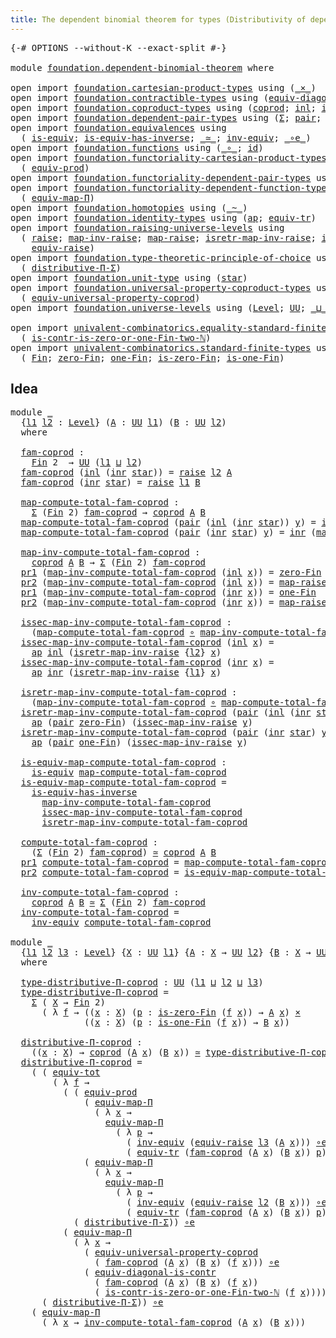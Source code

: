 ```yaml
---
title: The dependent binomial theorem for types (Distributivity of dependent function types over coproduct types)
---
```


<pre class="Agda"><a id="132" class="Symbol">{-#</a> <a id="136" class="Keyword">OPTIONS</a> <a id="144" class="Pragma">--without-K</a> <a id="156" class="Pragma">--exact-split</a> <a id="170" class="Symbol">#-}</a>

<a id="175" class="Keyword">module</a> <a id="182" href="foundation.dependent-binomial-theorem.html" class="Module">foundation.dependent-binomial-theorem</a> <a id="220" class="Keyword">where</a>

<a id="227" class="Keyword">open</a> <a id="232" class="Keyword">import</a> <a id="239" href="foundation.cartesian-product-types.html" class="Module">foundation.cartesian-product-types</a> <a id="274" class="Keyword">using</a> <a id="280" class="Symbol">(</a><a id="281" href="foundation-core.cartesian-product-types.html#590" class="Function Operator">_×_</a><a id="284" class="Symbol">)</a>
<a id="286" class="Keyword">open</a> <a id="291" class="Keyword">import</a> <a id="298" href="foundation.contractible-types.html" class="Module">foundation.contractible-types</a> <a id="328" class="Keyword">using</a> <a id="334" class="Symbol">(</a><a id="335" href="foundation.contractible-types.html#6773" class="Function">equiv-diagonal-is-contr</a><a id="358" class="Symbol">)</a>
<a id="360" class="Keyword">open</a> <a id="365" class="Keyword">import</a> <a id="372" href="foundation.coproduct-types.html" class="Module">foundation.coproduct-types</a> <a id="399" class="Keyword">using</a> <a id="405" class="Symbol">(</a><a id="406" href="foundation.coproduct-types.html#1182" class="Datatype">coprod</a><a id="412" class="Symbol">;</a> <a id="414" href="foundation.coproduct-types.html#1253" class="InductiveConstructor">inl</a><a id="417" class="Symbol">;</a> <a id="419" href="foundation.coproduct-types.html#1276" class="InductiveConstructor">inr</a><a id="422" class="Symbol">)</a>
<a id="424" class="Keyword">open</a> <a id="429" class="Keyword">import</a> <a id="436" href="foundation.dependent-pair-types.html" class="Module">foundation.dependent-pair-types</a> <a id="468" class="Keyword">using</a> <a id="474" class="Symbol">(</a><a id="475" href="foundation-core.dependent-pair-types.html#515" class="Record">Σ</a><a id="476" class="Symbol">;</a> <a id="478" href="foundation-core.dependent-pair-types.html#588" class="InductiveConstructor">pair</a><a id="482" class="Symbol">;</a> <a id="484" href="foundation-core.dependent-pair-types.html#605" class="Field">pr1</a><a id="487" class="Symbol">;</a> <a id="489" href="foundation-core.dependent-pair-types.html#617" class="Field">pr2</a><a id="492" class="Symbol">)</a>
<a id="494" class="Keyword">open</a> <a id="499" class="Keyword">import</a> <a id="506" href="foundation.equivalences.html" class="Module">foundation.equivalences</a> <a id="530" class="Keyword">using</a>
  <a id="538" class="Symbol">(</a> <a id="540" href="foundation-core.equivalences.html#1556" class="Function">is-equiv</a><a id="548" class="Symbol">;</a> <a id="550" href="foundation-core.equivalences.html#3013" class="Function">is-equiv-has-inverse</a><a id="570" class="Symbol">;</a> <a id="572" href="foundation-core.equivalences.html#1621" class="Function Operator">_≃_</a><a id="575" class="Symbol">;</a> <a id="577" href="foundation-core.equivalences.html#5721" class="Function">inv-equiv</a><a id="586" class="Symbol">;</a> <a id="588" href="foundation-core.equivalences.html#7869" class="Function Operator">_∘e_</a><a id="592" class="Symbol">)</a>
<a id="594" class="Keyword">open</a> <a id="599" class="Keyword">import</a> <a id="606" href="foundation.functions.html" class="Module">foundation.functions</a> <a id="627" class="Keyword">using</a> <a id="633" class="Symbol">(</a><a id="634" href="foundation-core.functions.html#420" class="Function Operator">_∘_</a><a id="637" class="Symbol">;</a> <a id="639" href="foundation-core.functions.html#322" class="Function">id</a><a id="641" class="Symbol">)</a>
<a id="643" class="Keyword">open</a> <a id="648" class="Keyword">import</a> <a id="655" href="foundation.functoriality-cartesian-product-types.html" class="Module">foundation.functoriality-cartesian-product-types</a> <a id="704" class="Keyword">using</a>
  <a id="712" class="Symbol">(</a> <a id="714" href="foundation.functoriality-cartesian-product-types.html#3179" class="Function">equiv-prod</a><a id="724" class="Symbol">)</a>
<a id="726" class="Keyword">open</a> <a id="731" class="Keyword">import</a> <a id="738" href="foundation.functoriality-dependent-pair-types.html" class="Module">foundation.functoriality-dependent-pair-types</a> <a id="784" class="Keyword">using</a> <a id="790" class="Symbol">(</a><a id="791" href="foundation-core.functoriality-dependent-pair-types.html#6817" class="Function">equiv-tot</a><a id="800" class="Symbol">)</a>
<a id="802" class="Keyword">open</a> <a id="807" class="Keyword">import</a> <a id="814" href="foundation.functoriality-dependent-function-types.html" class="Module">foundation.functoriality-dependent-function-types</a> <a id="864" class="Keyword">using</a>
  <a id="872" class="Symbol">(</a> <a id="874" href="foundation-core.functoriality-dependent-function-types.html#2222" class="Function">equiv-map-Π</a><a id="885" class="Symbol">)</a>
<a id="887" class="Keyword">open</a> <a id="892" class="Keyword">import</a> <a id="899" href="foundation.homotopies.html" class="Module">foundation.homotopies</a> <a id="921" class="Keyword">using</a> <a id="927" class="Symbol">(</a><a id="928" href="foundation-core.homotopies.html#627" class="Function Operator">_~_</a><a id="931" class="Symbol">)</a>
<a id="933" class="Keyword">open</a> <a id="938" class="Keyword">import</a> <a id="945" href="foundation.identity-types.html" class="Module">foundation.identity-types</a> <a id="971" class="Keyword">using</a> <a id="977" class="Symbol">(</a><a id="978" href="foundation-core.identity-types.html#4003" class="Function">ap</a><a id="980" class="Symbol">;</a> <a id="982" href="foundation.identity-types.html#3828" class="Function">equiv-tr</a><a id="990" class="Symbol">)</a>
<a id="992" class="Keyword">open</a> <a id="997" class="Keyword">import</a> <a id="1004" href="foundation.raising-universe-levels.html" class="Module">foundation.raising-universe-levels</a> <a id="1039" class="Keyword">using</a>
  <a id="1047" class="Symbol">(</a> <a id="1049" href="foundation.raising-universe-levels.html#973" class="Datatype">raise</a><a id="1054" class="Symbol">;</a> <a id="1056" href="foundation.raising-universe-levels.html#1114" class="Function">map-inv-raise</a><a id="1069" class="Symbol">;</a> <a id="1071" href="foundation.raising-universe-levels.html#1038" class="InductiveConstructor">map-raise</a><a id="1080" class="Symbol">;</a> <a id="1082" href="foundation.raising-universe-levels.html#1282" class="Function">isretr-map-inv-raise</a><a id="1102" class="Symbol">;</a> <a id="1104" href="foundation.raising-universe-levels.html#1181" class="Function">issec-map-inv-raise</a><a id="1123" class="Symbol">;</a>
    <a id="1129" href="foundation.raising-universe-levels.html#1550" class="Function">equiv-raise</a><a id="1140" class="Symbol">)</a>
<a id="1142" class="Keyword">open</a> <a id="1147" class="Keyword">import</a> <a id="1154" href="foundation.type-theoretic-principle-of-choice.html" class="Module">foundation.type-theoretic-principle-of-choice</a> <a id="1200" class="Keyword">using</a>
  <a id="1208" class="Symbol">(</a> <a id="1210" href="foundation.type-theoretic-principle-of-choice.html#4367" class="Function">distributive-Π-Σ</a><a id="1226" class="Symbol">)</a>
<a id="1228" class="Keyword">open</a> <a id="1233" class="Keyword">import</a> <a id="1240" href="foundation.unit-type.html" class="Module">foundation.unit-type</a> <a id="1261" class="Keyword">using</a> <a id="1267" class="Symbol">(</a><a id="1268" href="foundation.unit-type.html#1108" class="InductiveConstructor">star</a><a id="1272" class="Symbol">)</a>
<a id="1274" class="Keyword">open</a> <a id="1279" class="Keyword">import</a> <a id="1286" href="foundation.universal-property-coproduct-types.html" class="Module">foundation.universal-property-coproduct-types</a> <a id="1332" class="Keyword">using</a>
  <a id="1340" class="Symbol">(</a> <a id="1342" href="foundation.universal-property-coproduct-types.html#2190" class="Function">equiv-universal-property-coprod</a><a id="1373" class="Symbol">)</a>
<a id="1375" class="Keyword">open</a> <a id="1380" class="Keyword">import</a> <a id="1387" href="foundation.universe-levels.html" class="Module">foundation.universe-levels</a> <a id="1414" class="Keyword">using</a> <a id="1420" class="Symbol">(</a><a id="1421" href="Agda.Primitive.html#597" class="Postulate">Level</a><a id="1426" class="Symbol">;</a> <a id="1428" href="foundation-core.universe-levels.html#235" class="Primitive">UU</a><a id="1430" class="Symbol">;</a> <a id="1432" href="Agda.Primitive.html#810" class="Primitive Operator">_⊔_</a><a id="1435" class="Symbol">)</a>

<a id="1438" class="Keyword">open</a> <a id="1443" class="Keyword">import</a> <a id="1450" href="univalent-combinatorics.equality-standard-finite-types.html" class="Module">univalent-combinatorics.equality-standard-finite-types</a> <a id="1505" class="Keyword">using</a>
  <a id="1513" class="Symbol">(</a> <a id="1515" href="univalent-combinatorics.equality-standard-finite-types.html#4709" class="Function">is-contr-is-zero-or-one-Fin-two-ℕ</a><a id="1548" class="Symbol">)</a>
<a id="1550" class="Keyword">open</a> <a id="1555" class="Keyword">import</a> <a id="1562" href="univalent-combinatorics.standard-finite-types.html" class="Module">univalent-combinatorics.standard-finite-types</a> <a id="1608" class="Keyword">using</a>
  <a id="1616" class="Symbol">(</a> <a id="1618" href="univalent-combinatorics.standard-finite-types.html#2293" class="Function">Fin</a><a id="1621" class="Symbol">;</a> <a id="1623" href="univalent-combinatorics.standard-finite-types.html#7227" class="Function">zero-Fin</a><a id="1631" class="Symbol">;</a> <a id="1633" href="univalent-combinatorics.standard-finite-types.html#8542" class="Function">one-Fin</a><a id="1640" class="Symbol">;</a> <a id="1642" href="univalent-combinatorics.standard-finite-types.html#7328" class="Function">is-zero-Fin</a><a id="1653" class="Symbol">;</a> <a id="1655" href="univalent-combinatorics.standard-finite-types.html#8610" class="Function">is-one-Fin</a><a id="1665" class="Symbol">)</a>
</pre>
## Idea

<pre class="Agda"><a id="1689" class="Keyword">module</a> <a id="1696" href="foundation.dependent-binomial-theorem.html#1696" class="Module">_</a>
  <a id="1700" class="Symbol">{</a><a id="1701" href="foundation.dependent-binomial-theorem.html#1701" class="Bound">l1</a> <a id="1704" href="foundation.dependent-binomial-theorem.html#1704" class="Bound">l2</a> <a id="1707" class="Symbol">:</a> <a id="1709" href="Agda.Primitive.html#597" class="Postulate">Level</a><a id="1714" class="Symbol">}</a> <a id="1716" class="Symbol">(</a><a id="1717" href="foundation.dependent-binomial-theorem.html#1717" class="Bound">A</a> <a id="1719" class="Symbol">:</a> <a id="1721" href="foundation-core.universe-levels.html#235" class="Primitive">UU</a> <a id="1724" href="foundation.dependent-binomial-theorem.html#1701" class="Bound">l1</a><a id="1726" class="Symbol">)</a> <a id="1728" class="Symbol">(</a><a id="1729" href="foundation.dependent-binomial-theorem.html#1729" class="Bound">B</a> <a id="1731" class="Symbol">:</a> <a id="1733" href="foundation-core.universe-levels.html#235" class="Primitive">UU</a> <a id="1736" href="foundation.dependent-binomial-theorem.html#1704" class="Bound">l2</a><a id="1738" class="Symbol">)</a>
  <a id="1742" class="Keyword">where</a>
  
  <a id="1753" href="foundation.dependent-binomial-theorem.html#1753" class="Function">fam-coprod</a> <a id="1764" class="Symbol">:</a>
    <a id="1770" href="univalent-combinatorics.standard-finite-types.html#2293" class="Function">Fin</a> <a id="1774" class="Number">2</a>  <a id="1777" class="Symbol">→</a> <a id="1779" href="foundation-core.universe-levels.html#235" class="Primitive">UU</a> <a id="1782" class="Symbol">(</a><a id="1783" href="foundation.dependent-binomial-theorem.html#1701" class="Bound">l1</a> <a id="1786" href="Agda.Primitive.html#810" class="Primitive Operator">⊔</a> <a id="1788" href="foundation.dependent-binomial-theorem.html#1704" class="Bound">l2</a><a id="1790" class="Symbol">)</a>
  <a id="1794" href="foundation.dependent-binomial-theorem.html#1753" class="Function">fam-coprod</a> <a id="1805" class="Symbol">(</a><a id="1806" href="foundation.coproduct-types.html#1253" class="InductiveConstructor">inl</a> <a id="1810" class="Symbol">(</a><a id="1811" href="foundation.coproduct-types.html#1276" class="InductiveConstructor">inr</a> <a id="1815" href="foundation.unit-type.html#1108" class="InductiveConstructor">star</a><a id="1819" class="Symbol">))</a> <a id="1822" class="Symbol">=</a> <a id="1824" href="foundation.raising-universe-levels.html#973" class="Datatype">raise</a> <a id="1830" href="foundation.dependent-binomial-theorem.html#1704" class="Bound">l2</a> <a id="1833" href="foundation.dependent-binomial-theorem.html#1717" class="Bound">A</a>
  <a id="1837" href="foundation.dependent-binomial-theorem.html#1753" class="Function">fam-coprod</a> <a id="1848" class="Symbol">(</a><a id="1849" href="foundation.coproduct-types.html#1276" class="InductiveConstructor">inr</a> <a id="1853" href="foundation.unit-type.html#1108" class="InductiveConstructor">star</a><a id="1857" class="Symbol">)</a> <a id="1859" class="Symbol">=</a> <a id="1861" href="foundation.raising-universe-levels.html#973" class="Datatype">raise</a> <a id="1867" href="foundation.dependent-binomial-theorem.html#1701" class="Bound">l1</a> <a id="1870" href="foundation.dependent-binomial-theorem.html#1729" class="Bound">B</a>
  
  <a id="1877" href="foundation.dependent-binomial-theorem.html#1877" class="Function">map-compute-total-fam-coprod</a> <a id="1906" class="Symbol">:</a>
    <a id="1912" href="foundation-core.dependent-pair-types.html#515" class="Record">Σ</a> <a id="1914" class="Symbol">(</a><a id="1915" href="univalent-combinatorics.standard-finite-types.html#2293" class="Function">Fin</a> <a id="1919" class="Number">2</a><a id="1920" class="Symbol">)</a> <a id="1922" href="foundation.dependent-binomial-theorem.html#1753" class="Function">fam-coprod</a> <a id="1933" class="Symbol">→</a> <a id="1935" href="foundation.coproduct-types.html#1182" class="Datatype">coprod</a> <a id="1942" href="foundation.dependent-binomial-theorem.html#1717" class="Bound">A</a> <a id="1944" href="foundation.dependent-binomial-theorem.html#1729" class="Bound">B</a>
  <a id="1948" href="foundation.dependent-binomial-theorem.html#1877" class="Function">map-compute-total-fam-coprod</a> <a id="1977" class="Symbol">(</a><a id="1978" href="foundation-core.dependent-pair-types.html#588" class="InductiveConstructor">pair</a> <a id="1983" class="Symbol">(</a><a id="1984" href="foundation.coproduct-types.html#1253" class="InductiveConstructor">inl</a> <a id="1988" class="Symbol">(</a><a id="1989" href="foundation.coproduct-types.html#1276" class="InductiveConstructor">inr</a> <a id="1993" href="foundation.unit-type.html#1108" class="InductiveConstructor">star</a><a id="1997" class="Symbol">))</a> <a id="2000" href="foundation.dependent-binomial-theorem.html#2000" class="Bound">y</a><a id="2001" class="Symbol">)</a> <a id="2003" class="Symbol">=</a> <a id="2005" href="foundation.coproduct-types.html#1253" class="InductiveConstructor">inl</a> <a id="2009" class="Symbol">(</a><a id="2010" href="foundation.raising-universe-levels.html#1114" class="Function">map-inv-raise</a> <a id="2024" href="foundation.dependent-binomial-theorem.html#2000" class="Bound">y</a><a id="2025" class="Symbol">)</a>
  <a id="2029" href="foundation.dependent-binomial-theorem.html#1877" class="Function">map-compute-total-fam-coprod</a> <a id="2058" class="Symbol">(</a><a id="2059" href="foundation-core.dependent-pair-types.html#588" class="InductiveConstructor">pair</a> <a id="2064" class="Symbol">(</a><a id="2065" href="foundation.coproduct-types.html#1276" class="InductiveConstructor">inr</a> <a id="2069" href="foundation.unit-type.html#1108" class="InductiveConstructor">star</a><a id="2073" class="Symbol">)</a> <a id="2075" href="foundation.dependent-binomial-theorem.html#2075" class="Bound">y</a><a id="2076" class="Symbol">)</a> <a id="2078" class="Symbol">=</a> <a id="2080" href="foundation.coproduct-types.html#1276" class="InductiveConstructor">inr</a> <a id="2084" class="Symbol">(</a><a id="2085" href="foundation.raising-universe-levels.html#1114" class="Function">map-inv-raise</a> <a id="2099" href="foundation.dependent-binomial-theorem.html#2075" class="Bound">y</a><a id="2100" class="Symbol">)</a>

  <a id="2105" href="foundation.dependent-binomial-theorem.html#2105" class="Function">map-inv-compute-total-fam-coprod</a> <a id="2138" class="Symbol">:</a>
    <a id="2144" href="foundation.coproduct-types.html#1182" class="Datatype">coprod</a> <a id="2151" href="foundation.dependent-binomial-theorem.html#1717" class="Bound">A</a> <a id="2153" href="foundation.dependent-binomial-theorem.html#1729" class="Bound">B</a> <a id="2155" class="Symbol">→</a> <a id="2157" href="foundation-core.dependent-pair-types.html#515" class="Record">Σ</a> <a id="2159" class="Symbol">(</a><a id="2160" href="univalent-combinatorics.standard-finite-types.html#2293" class="Function">Fin</a> <a id="2164" class="Number">2</a><a id="2165" class="Symbol">)</a> <a id="2167" href="foundation.dependent-binomial-theorem.html#1753" class="Function">fam-coprod</a>
  <a id="2180" href="foundation-core.dependent-pair-types.html#605" class="Field">pr1</a> <a id="2184" class="Symbol">(</a><a id="2185" href="foundation.dependent-binomial-theorem.html#2105" class="Function">map-inv-compute-total-fam-coprod</a> <a id="2218" class="Symbol">(</a><a id="2219" href="foundation.coproduct-types.html#1253" class="InductiveConstructor">inl</a> <a id="2223" href="foundation.dependent-binomial-theorem.html#2223" class="Bound">x</a><a id="2224" class="Symbol">))</a> <a id="2227" class="Symbol">=</a> <a id="2229" href="univalent-combinatorics.standard-finite-types.html#7227" class="Function">zero-Fin</a>
  <a id="2240" href="foundation-core.dependent-pair-types.html#617" class="Field">pr2</a> <a id="2244" class="Symbol">(</a><a id="2245" href="foundation.dependent-binomial-theorem.html#2105" class="Function">map-inv-compute-total-fam-coprod</a> <a id="2278" class="Symbol">(</a><a id="2279" href="foundation.coproduct-types.html#1253" class="InductiveConstructor">inl</a> <a id="2283" href="foundation.dependent-binomial-theorem.html#2283" class="Bound">x</a><a id="2284" class="Symbol">))</a> <a id="2287" class="Symbol">=</a> <a id="2289" href="foundation.raising-universe-levels.html#1038" class="InductiveConstructor">map-raise</a> <a id="2299" href="foundation.dependent-binomial-theorem.html#2283" class="Bound">x</a>
  <a id="2303" href="foundation-core.dependent-pair-types.html#605" class="Field">pr1</a> <a id="2307" class="Symbol">(</a><a id="2308" href="foundation.dependent-binomial-theorem.html#2105" class="Function">map-inv-compute-total-fam-coprod</a> <a id="2341" class="Symbol">(</a><a id="2342" href="foundation.coproduct-types.html#1276" class="InductiveConstructor">inr</a> <a id="2346" href="foundation.dependent-binomial-theorem.html#2346" class="Bound">x</a><a id="2347" class="Symbol">))</a> <a id="2350" class="Symbol">=</a> <a id="2352" href="univalent-combinatorics.standard-finite-types.html#8542" class="Function">one-Fin</a>
  <a id="2362" href="foundation-core.dependent-pair-types.html#617" class="Field">pr2</a> <a id="2366" class="Symbol">(</a><a id="2367" href="foundation.dependent-binomial-theorem.html#2105" class="Function">map-inv-compute-total-fam-coprod</a> <a id="2400" class="Symbol">(</a><a id="2401" href="foundation.coproduct-types.html#1276" class="InductiveConstructor">inr</a> <a id="2405" href="foundation.dependent-binomial-theorem.html#2405" class="Bound">x</a><a id="2406" class="Symbol">))</a> <a id="2409" class="Symbol">=</a> <a id="2411" href="foundation.raising-universe-levels.html#1038" class="InductiveConstructor">map-raise</a> <a id="2421" href="foundation.dependent-binomial-theorem.html#2405" class="Bound">x</a>

  <a id="2426" href="foundation.dependent-binomial-theorem.html#2426" class="Function">issec-map-inv-compute-total-fam-coprod</a> <a id="2465" class="Symbol">:</a>
    <a id="2471" class="Symbol">(</a><a id="2472" href="foundation.dependent-binomial-theorem.html#1877" class="Function">map-compute-total-fam-coprod</a> <a id="2501" href="foundation-core.functions.html#420" class="Function Operator">∘</a> <a id="2503" href="foundation.dependent-binomial-theorem.html#2105" class="Function">map-inv-compute-total-fam-coprod</a><a id="2535" class="Symbol">)</a> <a id="2537" href="foundation-core.homotopies.html#627" class="Function Operator">~</a> <a id="2539" href="foundation-core.functions.html#322" class="Function">id</a>
  <a id="2544" href="foundation.dependent-binomial-theorem.html#2426" class="Function">issec-map-inv-compute-total-fam-coprod</a> <a id="2583" class="Symbol">(</a><a id="2584" href="foundation.coproduct-types.html#1253" class="InductiveConstructor">inl</a> <a id="2588" href="foundation.dependent-binomial-theorem.html#2588" class="Bound">x</a><a id="2589" class="Symbol">)</a> <a id="2591" class="Symbol">=</a>
    <a id="2597" href="foundation-core.identity-types.html#4003" class="Function">ap</a> <a id="2600" href="foundation.coproduct-types.html#1253" class="InductiveConstructor">inl</a> <a id="2604" class="Symbol">(</a><a id="2605" href="foundation.raising-universe-levels.html#1282" class="Function">isretr-map-inv-raise</a> <a id="2626" class="Symbol">{</a><a id="2627" href="foundation.dependent-binomial-theorem.html#1704" class="Bound">l2</a><a id="2629" class="Symbol">}</a> <a id="2631" href="foundation.dependent-binomial-theorem.html#2588" class="Bound">x</a><a id="2632" class="Symbol">)</a>
  <a id="2636" href="foundation.dependent-binomial-theorem.html#2426" class="Function">issec-map-inv-compute-total-fam-coprod</a> <a id="2675" class="Symbol">(</a><a id="2676" href="foundation.coproduct-types.html#1276" class="InductiveConstructor">inr</a> <a id="2680" href="foundation.dependent-binomial-theorem.html#2680" class="Bound">x</a><a id="2681" class="Symbol">)</a> <a id="2683" class="Symbol">=</a>
    <a id="2689" href="foundation-core.identity-types.html#4003" class="Function">ap</a> <a id="2692" href="foundation.coproduct-types.html#1276" class="InductiveConstructor">inr</a> <a id="2696" class="Symbol">(</a><a id="2697" href="foundation.raising-universe-levels.html#1282" class="Function">isretr-map-inv-raise</a> <a id="2718" class="Symbol">{</a><a id="2719" href="foundation.dependent-binomial-theorem.html#1701" class="Bound">l1</a><a id="2721" class="Symbol">}</a> <a id="2723" href="foundation.dependent-binomial-theorem.html#2680" class="Bound">x</a><a id="2724" class="Symbol">)</a>

  <a id="2729" href="foundation.dependent-binomial-theorem.html#2729" class="Function">isretr-map-inv-compute-total-fam-coprod</a> <a id="2769" class="Symbol">:</a>
    <a id="2775" class="Symbol">(</a><a id="2776" href="foundation.dependent-binomial-theorem.html#2105" class="Function">map-inv-compute-total-fam-coprod</a> <a id="2809" href="foundation-core.functions.html#420" class="Function Operator">∘</a> <a id="2811" href="foundation.dependent-binomial-theorem.html#1877" class="Function">map-compute-total-fam-coprod</a><a id="2839" class="Symbol">)</a> <a id="2841" href="foundation-core.homotopies.html#627" class="Function Operator">~</a> <a id="2843" href="foundation-core.functions.html#322" class="Function">id</a>
  <a id="2848" href="foundation.dependent-binomial-theorem.html#2729" class="Function">isretr-map-inv-compute-total-fam-coprod</a> <a id="2888" class="Symbol">(</a><a id="2889" href="foundation-core.dependent-pair-types.html#588" class="InductiveConstructor">pair</a> <a id="2894" class="Symbol">(</a><a id="2895" href="foundation.coproduct-types.html#1253" class="InductiveConstructor">inl</a> <a id="2899" class="Symbol">(</a><a id="2900" href="foundation.coproduct-types.html#1276" class="InductiveConstructor">inr</a> <a id="2904" href="foundation.unit-type.html#1108" class="InductiveConstructor">star</a><a id="2908" class="Symbol">))</a> <a id="2911" href="foundation.dependent-binomial-theorem.html#2911" class="Bound">y</a><a id="2912" class="Symbol">)</a> <a id="2914" class="Symbol">=</a>
    <a id="2920" href="foundation-core.identity-types.html#4003" class="Function">ap</a> <a id="2923" class="Symbol">(</a><a id="2924" href="foundation-core.dependent-pair-types.html#588" class="InductiveConstructor">pair</a> <a id="2929" href="univalent-combinatorics.standard-finite-types.html#7227" class="Function">zero-Fin</a><a id="2937" class="Symbol">)</a> <a id="2939" class="Symbol">(</a><a id="2940" href="foundation.raising-universe-levels.html#1181" class="Function">issec-map-inv-raise</a> <a id="2960" href="foundation.dependent-binomial-theorem.html#2911" class="Bound">y</a><a id="2961" class="Symbol">)</a>
  <a id="2965" href="foundation.dependent-binomial-theorem.html#2729" class="Function">isretr-map-inv-compute-total-fam-coprod</a> <a id="3005" class="Symbol">(</a><a id="3006" href="foundation-core.dependent-pair-types.html#588" class="InductiveConstructor">pair</a> <a id="3011" class="Symbol">(</a><a id="3012" href="foundation.coproduct-types.html#1276" class="InductiveConstructor">inr</a> <a id="3016" href="foundation.unit-type.html#1108" class="InductiveConstructor">star</a><a id="3020" class="Symbol">)</a> <a id="3022" href="foundation.dependent-binomial-theorem.html#3022" class="Bound">y</a><a id="3023" class="Symbol">)</a> <a id="3025" class="Symbol">=</a>
    <a id="3031" href="foundation-core.identity-types.html#4003" class="Function">ap</a> <a id="3034" class="Symbol">(</a><a id="3035" href="foundation-core.dependent-pair-types.html#588" class="InductiveConstructor">pair</a> <a id="3040" href="univalent-combinatorics.standard-finite-types.html#8542" class="Function">one-Fin</a><a id="3047" class="Symbol">)</a> <a id="3049" class="Symbol">(</a><a id="3050" href="foundation.raising-universe-levels.html#1181" class="Function">issec-map-inv-raise</a> <a id="3070" href="foundation.dependent-binomial-theorem.html#3022" class="Bound">y</a><a id="3071" class="Symbol">)</a>

  <a id="3076" href="foundation.dependent-binomial-theorem.html#3076" class="Function">is-equiv-map-compute-total-fam-coprod</a> <a id="3114" class="Symbol">:</a>
    <a id="3120" href="foundation-core.equivalences.html#1556" class="Function">is-equiv</a> <a id="3129" href="foundation.dependent-binomial-theorem.html#1877" class="Function">map-compute-total-fam-coprod</a>
  <a id="3160" href="foundation.dependent-binomial-theorem.html#3076" class="Function">is-equiv-map-compute-total-fam-coprod</a> <a id="3198" class="Symbol">=</a>
    <a id="3204" href="foundation-core.equivalences.html#3013" class="Function">is-equiv-has-inverse</a>
      <a id="3231" href="foundation.dependent-binomial-theorem.html#2105" class="Function">map-inv-compute-total-fam-coprod</a>
      <a id="3270" href="foundation.dependent-binomial-theorem.html#2426" class="Function">issec-map-inv-compute-total-fam-coprod</a>
      <a id="3315" href="foundation.dependent-binomial-theorem.html#2729" class="Function">isretr-map-inv-compute-total-fam-coprod</a>
  
  <a id="3360" href="foundation.dependent-binomial-theorem.html#3360" class="Function">compute-total-fam-coprod</a> <a id="3385" class="Symbol">:</a>
    <a id="3391" class="Symbol">(</a><a id="3392" href="foundation-core.dependent-pair-types.html#515" class="Record">Σ</a> <a id="3394" class="Symbol">(</a><a id="3395" href="univalent-combinatorics.standard-finite-types.html#2293" class="Function">Fin</a> <a id="3399" class="Number">2</a><a id="3400" class="Symbol">)</a> <a id="3402" href="foundation.dependent-binomial-theorem.html#1753" class="Function">fam-coprod</a><a id="3412" class="Symbol">)</a> <a id="3414" href="foundation-core.equivalences.html#1621" class="Function Operator">≃</a> <a id="3416" href="foundation.coproduct-types.html#1182" class="Datatype">coprod</a> <a id="3423" href="foundation.dependent-binomial-theorem.html#1717" class="Bound">A</a> <a id="3425" href="foundation.dependent-binomial-theorem.html#1729" class="Bound">B</a>
  <a id="3429" href="foundation-core.dependent-pair-types.html#605" class="Field">pr1</a> <a id="3433" href="foundation.dependent-binomial-theorem.html#3360" class="Function">compute-total-fam-coprod</a> <a id="3458" class="Symbol">=</a> <a id="3460" href="foundation.dependent-binomial-theorem.html#1877" class="Function">map-compute-total-fam-coprod</a>
  <a id="3491" href="foundation-core.dependent-pair-types.html#617" class="Field">pr2</a> <a id="3495" href="foundation.dependent-binomial-theorem.html#3360" class="Function">compute-total-fam-coprod</a> <a id="3520" class="Symbol">=</a> <a id="3522" href="foundation.dependent-binomial-theorem.html#3076" class="Function">is-equiv-map-compute-total-fam-coprod</a>

  <a id="3563" href="foundation.dependent-binomial-theorem.html#3563" class="Function">inv-compute-total-fam-coprod</a> <a id="3592" class="Symbol">:</a>
    <a id="3598" href="foundation.coproduct-types.html#1182" class="Datatype">coprod</a> <a id="3605" href="foundation.dependent-binomial-theorem.html#1717" class="Bound">A</a> <a id="3607" href="foundation.dependent-binomial-theorem.html#1729" class="Bound">B</a> <a id="3609" href="foundation-core.equivalences.html#1621" class="Function Operator">≃</a> <a id="3611" href="foundation-core.dependent-pair-types.html#515" class="Record">Σ</a> <a id="3613" class="Symbol">(</a><a id="3614" href="univalent-combinatorics.standard-finite-types.html#2293" class="Function">Fin</a> <a id="3618" class="Number">2</a><a id="3619" class="Symbol">)</a> <a id="3621" href="foundation.dependent-binomial-theorem.html#1753" class="Function">fam-coprod</a>
  <a id="3634" href="foundation.dependent-binomial-theorem.html#3563" class="Function">inv-compute-total-fam-coprod</a> <a id="3663" class="Symbol">=</a>
    <a id="3669" href="foundation-core.equivalences.html#5721" class="Function">inv-equiv</a> <a id="3679" href="foundation.dependent-binomial-theorem.html#3360" class="Function">compute-total-fam-coprod</a>
  
<a id="3707" class="Keyword">module</a> <a id="3714" href="foundation.dependent-binomial-theorem.html#3714" class="Module">_</a>
  <a id="3718" class="Symbol">{</a><a id="3719" href="foundation.dependent-binomial-theorem.html#3719" class="Bound">l1</a> <a id="3722" href="foundation.dependent-binomial-theorem.html#3722" class="Bound">l2</a> <a id="3725" href="foundation.dependent-binomial-theorem.html#3725" class="Bound">l3</a> <a id="3728" class="Symbol">:</a> <a id="3730" href="Agda.Primitive.html#597" class="Postulate">Level</a><a id="3735" class="Symbol">}</a> <a id="3737" class="Symbol">{</a><a id="3738" href="foundation.dependent-binomial-theorem.html#3738" class="Bound">X</a> <a id="3740" class="Symbol">:</a> <a id="3742" href="foundation-core.universe-levels.html#235" class="Primitive">UU</a> <a id="3745" href="foundation.dependent-binomial-theorem.html#3719" class="Bound">l1</a><a id="3747" class="Symbol">}</a> <a id="3749" class="Symbol">{</a><a id="3750" href="foundation.dependent-binomial-theorem.html#3750" class="Bound">A</a> <a id="3752" class="Symbol">:</a> <a id="3754" href="foundation.dependent-binomial-theorem.html#3738" class="Bound">X</a> <a id="3756" class="Symbol">→</a> <a id="3758" href="foundation-core.universe-levels.html#235" class="Primitive">UU</a> <a id="3761" href="foundation.dependent-binomial-theorem.html#3722" class="Bound">l2</a><a id="3763" class="Symbol">}</a> <a id="3765" class="Symbol">{</a><a id="3766" href="foundation.dependent-binomial-theorem.html#3766" class="Bound">B</a> <a id="3768" class="Symbol">:</a> <a id="3770" href="foundation.dependent-binomial-theorem.html#3738" class="Bound">X</a> <a id="3772" class="Symbol">→</a> <a id="3774" href="foundation-core.universe-levels.html#235" class="Primitive">UU</a> <a id="3777" href="foundation.dependent-binomial-theorem.html#3725" class="Bound">l3</a><a id="3779" class="Symbol">}</a>
  <a id="3783" class="Keyword">where</a>

  <a id="3792" href="foundation.dependent-binomial-theorem.html#3792" class="Function">type-distributive-Π-coprod</a> <a id="3819" class="Symbol">:</a> <a id="3821" href="foundation-core.universe-levels.html#235" class="Primitive">UU</a> <a id="3824" class="Symbol">(</a><a id="3825" href="foundation.dependent-binomial-theorem.html#3719" class="Bound">l1</a> <a id="3828" href="Agda.Primitive.html#810" class="Primitive Operator">⊔</a> <a id="3830" href="foundation.dependent-binomial-theorem.html#3722" class="Bound">l2</a> <a id="3833" href="Agda.Primitive.html#810" class="Primitive Operator">⊔</a> <a id="3835" href="foundation.dependent-binomial-theorem.html#3725" class="Bound">l3</a><a id="3837" class="Symbol">)</a>
  <a id="3841" href="foundation.dependent-binomial-theorem.html#3792" class="Function">type-distributive-Π-coprod</a> <a id="3868" class="Symbol">=</a>
    <a id="3874" href="foundation-core.dependent-pair-types.html#515" class="Record">Σ</a> <a id="3876" class="Symbol">(</a> <a id="3878" href="foundation.dependent-binomial-theorem.html#3738" class="Bound">X</a> <a id="3880" class="Symbol">→</a> <a id="3882" href="univalent-combinatorics.standard-finite-types.html#2293" class="Function">Fin</a> <a id="3886" class="Number">2</a><a id="3887" class="Symbol">)</a>
      <a id="3895" class="Symbol">(</a> <a id="3897" class="Symbol">λ</a> <a id="3899" href="foundation.dependent-binomial-theorem.html#3899" class="Bound">f</a> <a id="3901" class="Symbol">→</a> <a id="3903" class="Symbol">((</a><a id="3905" href="foundation.dependent-binomial-theorem.html#3905" class="Bound">x</a> <a id="3907" class="Symbol">:</a> <a id="3909" href="foundation.dependent-binomial-theorem.html#3738" class="Bound">X</a><a id="3910" class="Symbol">)</a> <a id="3912" class="Symbol">(</a><a id="3913" href="foundation.dependent-binomial-theorem.html#3913" class="Bound">p</a> <a id="3915" class="Symbol">:</a> <a id="3917" href="univalent-combinatorics.standard-finite-types.html#7328" class="Function">is-zero-Fin</a> <a id="3929" class="Symbol">(</a><a id="3930" href="foundation.dependent-binomial-theorem.html#3899" class="Bound">f</a> <a id="3932" href="foundation.dependent-binomial-theorem.html#3905" class="Bound">x</a><a id="3933" class="Symbol">))</a> <a id="3936" class="Symbol">→</a> <a id="3938" href="foundation.dependent-binomial-theorem.html#3750" class="Bound">A</a> <a id="3940" href="foundation.dependent-binomial-theorem.html#3905" class="Bound">x</a><a id="3941" class="Symbol">)</a> <a id="3943" href="foundation-core.cartesian-product-types.html#590" class="Function Operator">×</a>
              <a id="3959" class="Symbol">((</a><a id="3961" href="foundation.dependent-binomial-theorem.html#3961" class="Bound">x</a> <a id="3963" class="Symbol">:</a> <a id="3965" href="foundation.dependent-binomial-theorem.html#3738" class="Bound">X</a><a id="3966" class="Symbol">)</a> <a id="3968" class="Symbol">(</a><a id="3969" href="foundation.dependent-binomial-theorem.html#3969" class="Bound">p</a> <a id="3971" class="Symbol">:</a> <a id="3973" href="univalent-combinatorics.standard-finite-types.html#8610" class="Function">is-one-Fin</a> <a id="3984" class="Symbol">(</a><a id="3985" href="foundation.dependent-binomial-theorem.html#3899" class="Bound">f</a> <a id="3987" href="foundation.dependent-binomial-theorem.html#3961" class="Bound">x</a><a id="3988" class="Symbol">))</a> <a id="3991" class="Symbol">→</a> <a id="3993" href="foundation.dependent-binomial-theorem.html#3766" class="Bound">B</a> <a id="3995" href="foundation.dependent-binomial-theorem.html#3961" class="Bound">x</a><a id="3996" class="Symbol">))</a>

  <a id="4002" href="foundation.dependent-binomial-theorem.html#4002" class="Function">distributive-Π-coprod</a> <a id="4024" class="Symbol">:</a>
    <a id="4030" class="Symbol">((</a><a id="4032" href="foundation.dependent-binomial-theorem.html#4032" class="Bound">x</a> <a id="4034" class="Symbol">:</a> <a id="4036" href="foundation.dependent-binomial-theorem.html#3738" class="Bound">X</a><a id="4037" class="Symbol">)</a> <a id="4039" class="Symbol">→</a> <a id="4041" href="foundation.coproduct-types.html#1182" class="Datatype">coprod</a> <a id="4048" class="Symbol">(</a><a id="4049" href="foundation.dependent-binomial-theorem.html#3750" class="Bound">A</a> <a id="4051" href="foundation.dependent-binomial-theorem.html#4032" class="Bound">x</a><a id="4052" class="Symbol">)</a> <a id="4054" class="Symbol">(</a><a id="4055" href="foundation.dependent-binomial-theorem.html#3766" class="Bound">B</a> <a id="4057" href="foundation.dependent-binomial-theorem.html#4032" class="Bound">x</a><a id="4058" class="Symbol">))</a> <a id="4061" href="foundation-core.equivalences.html#1621" class="Function Operator">≃</a> <a id="4063" href="foundation.dependent-binomial-theorem.html#3792" class="Function">type-distributive-Π-coprod</a>
  <a id="4092" href="foundation.dependent-binomial-theorem.html#4002" class="Function">distributive-Π-coprod</a> <a id="4114" class="Symbol">=</a>
    <a id="4120" class="Symbol">(</a> <a id="4122" class="Symbol">(</a> <a id="4124" href="foundation-core.functoriality-dependent-pair-types.html#6817" class="Function">equiv-tot</a>
        <a id="4142" class="Symbol">(</a> <a id="4144" class="Symbol">λ</a> <a id="4146" href="foundation.dependent-binomial-theorem.html#4146" class="Bound">f</a> <a id="4148" class="Symbol">→</a>
          <a id="4160" class="Symbol">(</a> <a id="4162" class="Symbol">(</a> <a id="4164" href="foundation.functoriality-cartesian-product-types.html#3179" class="Function">equiv-prod</a>
              <a id="4189" class="Symbol">(</a> <a id="4191" href="foundation-core.functoriality-dependent-function-types.html#2222" class="Function">equiv-map-Π</a>
                <a id="4219" class="Symbol">(</a> <a id="4221" class="Symbol">λ</a> <a id="4223" href="foundation.dependent-binomial-theorem.html#4223" class="Bound">x</a> <a id="4225" class="Symbol">→</a>
                  <a id="4245" href="foundation-core.functoriality-dependent-function-types.html#2222" class="Function">equiv-map-Π</a>
                    <a id="4277" class="Symbol">(</a> <a id="4279" class="Symbol">λ</a> <a id="4281" href="foundation.dependent-binomial-theorem.html#4281" class="Bound">p</a> <a id="4283" class="Symbol">→</a>
                      <a id="4307" class="Symbol">(</a> <a id="4309" href="foundation-core.equivalences.html#5721" class="Function">inv-equiv</a> <a id="4319" class="Symbol">(</a><a id="4320" href="foundation.raising-universe-levels.html#1550" class="Function">equiv-raise</a> <a id="4332" href="foundation.dependent-binomial-theorem.html#3725" class="Bound">l3</a> <a id="4335" class="Symbol">(</a><a id="4336" href="foundation.dependent-binomial-theorem.html#3750" class="Bound">A</a> <a id="4338" href="foundation.dependent-binomial-theorem.html#4223" class="Bound">x</a><a id="4339" class="Symbol">)))</a> <a id="4343" href="foundation-core.equivalences.html#7869" class="Function Operator">∘e</a>
                      <a id="4368" class="Symbol">(</a> <a id="4370" href="foundation.identity-types.html#3828" class="Function">equiv-tr</a> <a id="4379" class="Symbol">(</a><a id="4380" href="foundation.dependent-binomial-theorem.html#1753" class="Function">fam-coprod</a> <a id="4391" class="Symbol">(</a><a id="4392" href="foundation.dependent-binomial-theorem.html#3750" class="Bound">A</a> <a id="4394" href="foundation.dependent-binomial-theorem.html#4223" class="Bound">x</a><a id="4395" class="Symbol">)</a> <a id="4397" class="Symbol">(</a><a id="4398" href="foundation.dependent-binomial-theorem.html#3766" class="Bound">B</a> <a id="4400" href="foundation.dependent-binomial-theorem.html#4223" class="Bound">x</a><a id="4401" class="Symbol">))</a> <a id="4404" href="foundation.dependent-binomial-theorem.html#4281" class="Bound">p</a><a id="4405" class="Symbol">))))</a>
              <a id="4424" class="Symbol">(</a> <a id="4426" href="foundation-core.functoriality-dependent-function-types.html#2222" class="Function">equiv-map-Π</a>
                <a id="4454" class="Symbol">(</a> <a id="4456" class="Symbol">λ</a> <a id="4458" href="foundation.dependent-binomial-theorem.html#4458" class="Bound">x</a> <a id="4460" class="Symbol">→</a>
                  <a id="4480" href="foundation-core.functoriality-dependent-function-types.html#2222" class="Function">equiv-map-Π</a>
                    <a id="4512" class="Symbol">(</a> <a id="4514" class="Symbol">λ</a> <a id="4516" href="foundation.dependent-binomial-theorem.html#4516" class="Bound">p</a> <a id="4518" class="Symbol">→</a>
                      <a id="4542" class="Symbol">(</a> <a id="4544" href="foundation-core.equivalences.html#5721" class="Function">inv-equiv</a> <a id="4554" class="Symbol">(</a><a id="4555" href="foundation.raising-universe-levels.html#1550" class="Function">equiv-raise</a> <a id="4567" href="foundation.dependent-binomial-theorem.html#3722" class="Bound">l2</a> <a id="4570" class="Symbol">(</a><a id="4571" href="foundation.dependent-binomial-theorem.html#3766" class="Bound">B</a> <a id="4573" href="foundation.dependent-binomial-theorem.html#4458" class="Bound">x</a><a id="4574" class="Symbol">)))</a> <a id="4578" href="foundation-core.equivalences.html#7869" class="Function Operator">∘e</a>
                      <a id="4603" class="Symbol">(</a> <a id="4605" href="foundation.identity-types.html#3828" class="Function">equiv-tr</a> <a id="4614" class="Symbol">(</a><a id="4615" href="foundation.dependent-binomial-theorem.html#1753" class="Function">fam-coprod</a> <a id="4626" class="Symbol">(</a><a id="4627" href="foundation.dependent-binomial-theorem.html#3750" class="Bound">A</a> <a id="4629" href="foundation.dependent-binomial-theorem.html#4458" class="Bound">x</a><a id="4630" class="Symbol">)</a> <a id="4632" class="Symbol">(</a><a id="4633" href="foundation.dependent-binomial-theorem.html#3766" class="Bound">B</a> <a id="4635" href="foundation.dependent-binomial-theorem.html#4458" class="Bound">x</a><a id="4636" class="Symbol">))</a> <a id="4639" href="foundation.dependent-binomial-theorem.html#4516" class="Bound">p</a><a id="4640" class="Symbol">)))))</a> <a id="4646" href="foundation-core.equivalences.html#7869" class="Function Operator">∘e</a>
            <a id="4661" class="Symbol">(</a> <a id="4663" href="foundation.type-theoretic-principle-of-choice.html#4367" class="Function">distributive-Π-Σ</a><a id="4679" class="Symbol">))</a> <a id="4682" href="foundation-core.equivalences.html#7869" class="Function Operator">∘e</a>
          <a id="4695" class="Symbol">(</a> <a id="4697" href="foundation-core.functoriality-dependent-function-types.html#2222" class="Function">equiv-map-Π</a>
            <a id="4721" class="Symbol">(</a> <a id="4723" class="Symbol">λ</a> <a id="4725" href="foundation.dependent-binomial-theorem.html#4725" class="Bound">x</a> <a id="4727" class="Symbol">→</a>
              <a id="4743" class="Symbol">(</a> <a id="4745" href="foundation.universal-property-coproduct-types.html#2190" class="Function">equiv-universal-property-coprod</a>
                <a id="4793" class="Symbol">(</a> <a id="4795" href="foundation.dependent-binomial-theorem.html#1753" class="Function">fam-coprod</a> <a id="4806" class="Symbol">(</a><a id="4807" href="foundation.dependent-binomial-theorem.html#3750" class="Bound">A</a> <a id="4809" href="foundation.dependent-binomial-theorem.html#4725" class="Bound">x</a><a id="4810" class="Symbol">)</a> <a id="4812" class="Symbol">(</a><a id="4813" href="foundation.dependent-binomial-theorem.html#3766" class="Bound">B</a> <a id="4815" href="foundation.dependent-binomial-theorem.html#4725" class="Bound">x</a><a id="4816" class="Symbol">)</a> <a id="4818" class="Symbol">(</a><a id="4819" href="foundation.dependent-binomial-theorem.html#4146" class="Bound">f</a> <a id="4821" href="foundation.dependent-binomial-theorem.html#4725" class="Bound">x</a><a id="4822" class="Symbol">)))</a> <a id="4826" href="foundation-core.equivalences.html#7869" class="Function Operator">∘e</a>
              <a id="4843" class="Symbol">(</a> <a id="4845" href="foundation.contractible-types.html#6773" class="Function">equiv-diagonal-is-contr</a>
                <a id="4885" class="Symbol">(</a> <a id="4887" href="foundation.dependent-binomial-theorem.html#1753" class="Function">fam-coprod</a> <a id="4898" class="Symbol">(</a><a id="4899" href="foundation.dependent-binomial-theorem.html#3750" class="Bound">A</a> <a id="4901" href="foundation.dependent-binomial-theorem.html#4725" class="Bound">x</a><a id="4902" class="Symbol">)</a> <a id="4904" class="Symbol">(</a><a id="4905" href="foundation.dependent-binomial-theorem.html#3766" class="Bound">B</a> <a id="4907" href="foundation.dependent-binomial-theorem.html#4725" class="Bound">x</a><a id="4908" class="Symbol">)</a> <a id="4910" class="Symbol">(</a><a id="4911" href="foundation.dependent-binomial-theorem.html#4146" class="Bound">f</a> <a id="4913" href="foundation.dependent-binomial-theorem.html#4725" class="Bound">x</a><a id="4914" class="Symbol">))</a>
                <a id="4933" class="Symbol">(</a> <a id="4935" href="univalent-combinatorics.equality-standard-finite-types.html#4709" class="Function">is-contr-is-zero-or-one-Fin-two-ℕ</a> <a id="4969" class="Symbol">(</a><a id="4970" href="foundation.dependent-binomial-theorem.html#4146" class="Bound">f</a> <a id="4972" href="foundation.dependent-binomial-theorem.html#4725" class="Bound">x</a><a id="4973" class="Symbol">)))))))</a> <a id="4981" href="foundation-core.equivalences.html#7869" class="Function Operator">∘e</a>
      <a id="4990" class="Symbol">(</a> <a id="4992" href="foundation.type-theoretic-principle-of-choice.html#4367" class="Function">distributive-Π-Σ</a><a id="5008" class="Symbol">))</a> <a id="5011" href="foundation-core.equivalences.html#7869" class="Function Operator">∘e</a>
    <a id="5018" class="Symbol">(</a> <a id="5020" href="foundation-core.functoriality-dependent-function-types.html#2222" class="Function">equiv-map-Π</a>
      <a id="5038" class="Symbol">(</a> <a id="5040" class="Symbol">λ</a> <a id="5042" href="foundation.dependent-binomial-theorem.html#5042" class="Bound">x</a> <a id="5044" class="Symbol">→</a> <a id="5046" href="foundation.dependent-binomial-theorem.html#3563" class="Function">inv-compute-total-fam-coprod</a> <a id="5075" class="Symbol">(</a><a id="5076" href="foundation.dependent-binomial-theorem.html#3750" class="Bound">A</a> <a id="5078" href="foundation.dependent-binomial-theorem.html#5042" class="Bound">x</a><a id="5079" class="Symbol">)</a> <a id="5081" class="Symbol">(</a><a id="5082" href="foundation.dependent-binomial-theorem.html#3766" class="Bound">B</a> <a id="5084" href="foundation.dependent-binomial-theorem.html#5042" class="Bound">x</a><a id="5085" class="Symbol">)))</a>
</pre>  
